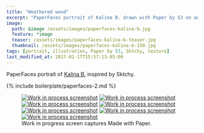 ```yaml
---
title: "Weathered wood"
excerpt: "PaperFaces portrait of Kalina B. drawn with Paper by 53 on an iPad."
image: 
  path: &image /assets/images/paperfaces-kalina-b.jpg 
  feature: *image
  teaser: /assets/images/paperfaces-kalina-b-teaser.jpg
  thumbnail: /assets/images/paperfaces-kalina-b-150.jpg
tags: [portrait, illustration, Paper by 53, Sktchy, texture]
last_modified_at: 2017-01-17T15:57:13-05:00
---
```


PaperFaces portrait of [Kalina B.](http://sktchy.com/142Fr) inspired by Sktchy.

{% include boilerplate/paperfaces-2.md %}

<figure class="third">
  <a href="{{ site.url }}/assets/images/paperfaces-kalina-b-process-1-lg.jpg"><img src="{{ site.url }}/assets/images/paperfaces-kalina-b-process-1-600.jpg" alt="Work in process screenshot"></a>
  <a href="{{ site.url }}/assets/images/paperfaces-kalina-b-process-2-lg.jpg"><img src="{{ site.url }}/assets/images/paperfaces-kalina-b-process-2-600.jpg" alt="Work in process screenshot"></a>
  <a href="{{ site.url }}/assets/images/paperfaces-kalina-b-process-3-lg.jpg"><img src="{{ site.url }}/assets/images/paperfaces-kalina-b-process-3-600.jpg" alt="Work in process screenshot"></a>
  <a href="{{ site.url }}/assets/images/paperfaces-kalina-b-process-4-lg.jpg"><img src="{{ site.url }}/assets/images/paperfaces-kalina-b-process-4-600.jpg" alt="Work in process screenshot"></a>
  <a href="{{ site.url }}/assets/images/paperfaces-kalina-b-process-5-lg.jpg"><img src="{{ site.url }}/assets/images/paperfaces-kalina-b-process-5-600.jpg" alt="Work in process screenshot"></a>
  <a href="{{ site.url }}/assets/images/paperfaces-kalina-b-process-6-lg.jpg"><img src="{{ site.url }}/assets/images/paperfaces-kalina-b-process-6-600.jpg" alt="Work in process screenshot"></a>
  <a href="{{ site.url }}/assets/images/paperfaces-kalina-b-process-7-lg.jpg"><img src="{{ site.url }}/assets/images/paperfaces-kalina-b-process-7-600.jpg" alt="Work in process screenshot"></a>
  <figcaption>Work in progress screen captures Made with Paper.</figcaption>
</figure>
